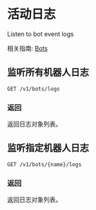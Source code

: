 # 活动日志

Listen to bot event logs

相关指南: [Bots](#bots)

## 监听所有机器人日志

`GET /v1/bots/logs`

### 返回

返回日志对象列表。

## 监听指定机器人日志

`GET /v1/bots/{name}/logs`

### 返回

返回日志对象列表。
